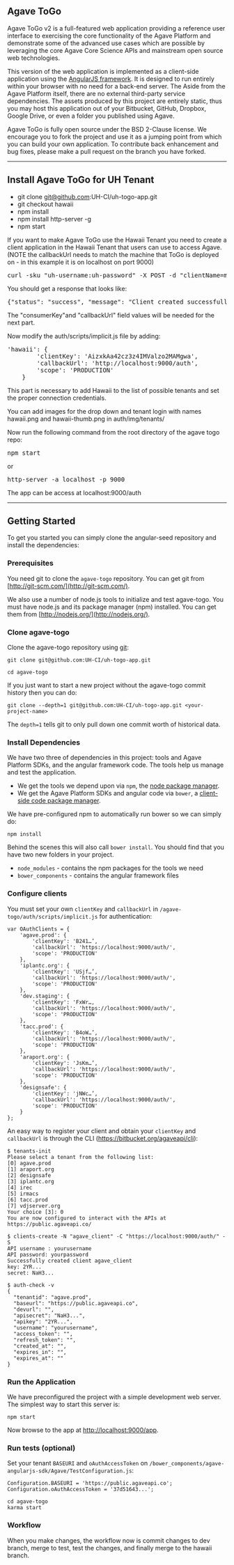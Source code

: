 ## Agave ToGo




Agave ToGo v2 is a full-featured web application providing a reference user interface to exercising the core
functionality of the Agave Platform and demonstrate some of the advanced use cases which are possible by leveraging
the core Agave Core Science APIs and mainstream open source web technologies.

This version of the web application is implemented as a client-side application using the
[AngularJS framework](http://angularjs.org/). It is designed to run entirely within your browser with no need for a
back-end server. The Aside from the Agave Platform itself, there are no external third-party
service dependencies. The assets produced by this project are entirely static, thus you may host this application out
of your Bitbucket, GitHub, Dropbox, Google Drive, or even a folder you published using Agave.  

Agave ToGo is fully open source under the BSD 2-Clause license. We encourage you to fork the project and use it as
a jumping point from which you can build your own application. To contribute back enhancement and bug fixes, please
make a pull request on the branch you have forked.
***************************************************************************************************************************
## Install Agave ToGo for UH Tenant
* git clone git@github.com:UH-CI/uh-togo-app.git
* git checkout hawaii
* npm install
* npm install http-server -g
* npm start

If you want to make Agave ToGo use the Hawaii Tenant you need to create a client application in the Hawaii Tenant that users can use to access Agave. (NOTE the callbackUrl needs to match the machine that ToGo is deployed on - in this example it is on localhost on port 9000)
<pre>
curl -sku "uh-username:uh-password" -X POST -d "clientName=my-app-name&description=Client app for Agave ToGo&callbackUrl=http://localhost:9000/auth" https://agaveauth.its.hawaii.edu/clients/v2
</pre>

You should get a response that looks like:
<pre>
{"status": "success", "message": "Client created successfully.", "version": "2.0.0-SNAPSHOT-rc3fad", "result": {"description": "Client app for Agave ToGo", "name": "my-app-name", "consumerKey": "AizxkAa42cz3z4IMValzo2MAMgwa", "_links": {"subscriber": {"href": "https://agaveauth.its.hawaii.edu/profiles/v2/uh-username"}, "self": {"href": "https://agaveauth.its.hawaii.edu/clients/v2/my-app-name"}, "subscriptions": {"href": "https://agaveauth.its.hawaii.edu/clients/v2/my-app-name/subscriptions/"}}, "tier": "Unlimited", "consumerSecret": "zR923vrRojJNxC262HFFKPJlzGca", "callbackUrl": "http://localhost:9000/auth"}}
</pre>

The "consumerKey"and "callbackUrl" field values will be needed for the next part.

Now modify the auth/scripts/implicit.js file by adding:
<pre>
'hawaii': {
        'clientKey': 'AizxkAa42cz3z4IMValzo2MAMgwa',
        'callbackUrl': 'http://localhost:9000/auth',
        'scope': 'PRODUCTION'
    }
</pre>
This part is necessary to add Hawaii to the list of possible tenants and set the proper connection credentials.

You can add images for the drop down and tenant login with names hawaii.png and hawaii-thumb.png in auth/img/tenants/

Now run the following command from the root directory of the agave togo repo:
<pre>
npm start
</pre>
or
<pre>
http-server -a localhost -p 9000
</pre>

The app can be access at localhost:9000/auth




************************************************************************************************************************************
## Getting Started

To get you started you can simply clone the angular-seed repository and install the dependencies:

### Prerequisites

You need git to clone the `agave-togo` repository. You can get git from [http://git-scm.com/](http://git-scm.com/).

We also use a number of node.js tools to initialize and test agave-togo. You must have node.js and its package manager (npm) installed. You can get them from [http://nodejs.org/](http://nodejs.org/).

### Clone agave-togo

Clone the agave-togo repository using [git](http://git-scm.com/):


``` 
git clone git@github.com:UH-CI/uh-togo-app.git  

cd agave-togo  
```

If you just want to start a new project without the agave-togo commit history then you can do:


``` 
git clone --depth=1 git@github.com:UH-CI/uh-togo-app.git <your-project-name>  
``` 


The `depth=1` tells git to only pull down one commit worth of historical data.

### Install Dependencies

We have two three of dependencies in this project: tools and Agave Platform SDKs, and the angular framework code. The tools help us manage and test the application.

* We get the tools we depend upon via `npm`, the [node package manager](https://www.npmjs.org/).
* We get the Agave Platform SDKs and angular code via `bower`, a [client-side code package manager](http://bower.io/).  

We have pre-configured npm to automatically run bower so we can simply do:

```
npm install
```  

Behind the scenes this will also call `bower install`. You should find that you have two new folders in your project.

* `node_modules` - contains the npm packages for the tools we need
* `bower_components` - contains the angular framework files

### Configure clients

You must set your own `clientKey` and `callbackUrl` in `/agave-togo/auth/scripts/implicit.js` for authentication:

```
var OAuthClients = {
    'agave.prod': {
        'clientKey': 'B241…’,
        'callbackUrl': 'https://localhost:9000/auth/',
        'scope': 'PRODUCTION'
    },
    'iplantc.org': {
        'clientKey': 'USjf…’,
        'callbackUrl': 'https://localhost:9000/auth/',
        'scope': 'PRODUCTION'
    },
    'dev.staging': {
        'clientKey': 'FxWr…,
        'callbackUrl': 'https://localhost:9000/auth/',
        'scope': 'PRODUCTION'
    },
    'tacc.prod': {
        'clientKey': 'B4oW…’,
        'callbackUrl': 'https://localhost:9000/auth/',
        'scope': 'PRODUCTION'
    },
    'araport.org': {
        'clientKey': 'JsKm…’,
        'callbackUrl': 'https://localhost:9000/auth/',
        'scope': 'PRODUCTION'
    },
    'designsafe': {
        'clientKey': 'jNWc…’,
        'callbackUrl': 'https://localhost:9000/auth/',
        'scope': 'PRODUCTION'
    }
};
```

An easy way to register your client and obtain your `clientKey` and `callbackUrl` is through the CLI (https://bitbucket.org/agaveapi/cli):

```
$ tenants-init
Please select a tenant from the following list:
[0] agave.prod
[1] araport.org
[2] designsafe
[3] iplantc.org
[4] irec
[5] irmacs
[6] tacc.prod
[7] vdjserver.org
Your choice [3]: 0
You are now configured to interact with the APIs at https://public.agaveapi.co/

$ clients-create -N "agave_client" -C "https://localhost:9000/auth/" -S
API username : yourusername
API password: yourpassword
Successfully created client agave_client
key: 2YR...
secret: NaH3...

$ auth-check -v
{
  "tenantid": "agave.prod",
  "baseurl": "https://public.agaveapi.co",
  "devurl": "",
  "apisecret": "NaH3...",
  "apikey": "2YR...",
  "username": "yourusername",
  "access_token": "",
  "refresh_token": "",
  "created_at": "",
  "expires_in": "",
  "expires_at": ""
}
```

### Run the Application

We have preconfigured the project with a simple development web server. The simplest way to start this server is:

```
npm start
```

Now browse to the app at [http://localhost:9000/app](http://localhost:9000/app).

### Run tests (optional)

Set your tenant `BASEURI` and `oAuthAccessToken` on `/bower_components/agave-angularjs-sdk/Agave/TestConfiguration.js`:

```
Configuration.BASEURI = 'https://public.agaveapi.co';
Configuration.oAuthAccessToken = '37d51643...';
```

```
cd agave-togo
karma start
```

### Workflow

When you make changes, the workflow now is commit changes to dev branch, merge to test, test the changes, and finally merge to the hawaii branch.
